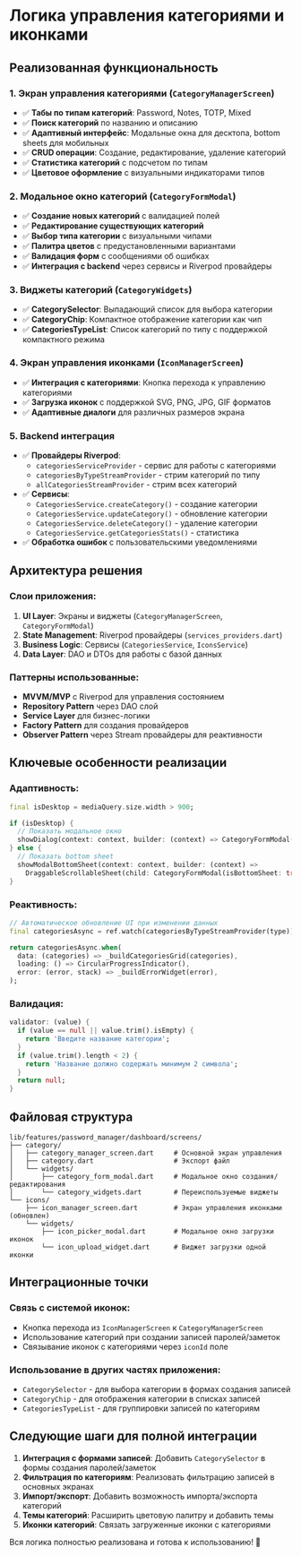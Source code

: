 # Логика управления категориями и иконками

## Реализованная функциональность

### 1. Экран управления категориями (`CategoryManagerScreen`)
- ✅ **Табы по типам категорий**: Password, Notes, TOTP, Mixed
- ✅ **Поиск категорий** по названию и описанию
- ✅ **Адаптивный интерфейс**: Модальные окна для десктопа, bottom sheets для мобильных
- ✅ **CRUD операции**: Создание, редактирование, удаление категорий
- ✅ **Статистика категорий** с подсчетом по типам
- ✅ **Цветовое оформление** с визуальными индикаторами типов

### 2. Модальное окно категорий (`CategoryFormModal`)
- ✅ **Создание новых категорий** с валидацией полей
- ✅ **Редактирование существующих категорий**
- ✅ **Выбор типа категории** с визуальными чипами
- ✅ **Палитра цветов** с предустановленными вариантами
- ✅ **Валидация форм** с сообщениями об ошибках
- ✅ **Интеграция с backend** через сервисы и Riverpod провайдеры

### 3. Виджеты категорий (`CategoryWidgets`)
- ✅ **CategorySelector**: Выпадающий список для выбора категории
- ✅ **CategoryChip**: Компактное отображение категории как чип
- ✅ **CategoriesTypeList**: Список категорий по типу с поддержкой компактного режима

### 4. Экран управления иконками (`IconManagerScreen`)
- ✅ **Интеграция с категориями**: Кнопка перехода к управлению категориями
- ✅ **Загрузка иконок** с поддержкой SVG, PNG, JPG, GIF форматов
- ✅ **Адаптивные диалоги** для различных размеров экрана

### 5. Backend интеграция
- ✅ **Провайдеры Riverpod**: 
  - `categoriesServiceProvider` - сервис для работы с категориями
  - `categoriesByTypeStreamProvider` - стрим категорий по типу
  - `allCategoriesStreamProvider` - стрим всех категорий
- ✅ **Сервисы**:
  - `CategoriesService.createCategory()` - создание категории
  - `CategoriesService.updateCategory()` - обновление категории  
  - `CategoriesService.deleteCategory()` - удаление категории
  - `CategoriesService.getCategoriesStats()` - статистика
- ✅ **Обработка ошибок** с пользовательскими уведомлениями

## Архитектура решения

### Слои приложения:
1. **UI Layer**: Экраны и виджеты (`CategoryManagerScreen`, `CategoryFormModal`)
2. **State Management**: Riverpod провайдеры (`services_providers.dart`)
3. **Business Logic**: Сервисы (`CategoriesService`, `IconsService`)
4. **Data Layer**: DAO и DTOs для работы с базой данных

### Паттерны использованные:
- **MVVM/MVP** с Riverpod для управления состоянием
- **Repository Pattern** через DAO слой
- **Service Layer** для бизнес-логики
- **Factory Pattern** для создания провайдеров
- **Observer Pattern** через Stream провайдеры для реактивности

## Ключевые особенности реализации

### Адаптивность:
```dart
final isDesktop = mediaQuery.size.width > 900;

if (isDesktop) {
  // Показать модальное окно
  showDialog(context: context, builder: (context) => CategoryFormModal());
} else {
  // Показать bottom sheet
  showModalBottomSheet(context: context, builder: (context) => 
    DraggableScrollableSheet(child: CategoryFormModal(isBottomSheet: true)));
}
```

### Реактивность:
```dart
// Автоматическое обновление UI при изменении данных
final categoriesAsync = ref.watch(categoriesByTypeStreamProvider(type));

return categoriesAsync.when(
  data: (categories) => _buildCategoriesGrid(categories),
  loading: () => CircularProgressIndicator(),
  error: (error, stack) => _buildErrorWidget(error),
);
```

### Валидация:
```dart
validator: (value) {
  if (value == null || value.trim().isEmpty) {
    return 'Введите название категории';
  }
  if (value.trim().length < 2) {
    return 'Название должно содержать минимум 2 символа';
  }
  return null;
}
```

## Файловая структура

```
lib/features/password_manager/dashboard/screens/
├── category/
│   ├── category_manager_screen.dart     # Основной экран управления
│   ├── category.dart                    # Экспорт файл
│   └── widgets/
│       ├── category_form_modal.dart     # Модальное окно создания/редактирования
│       └── category_widgets.dart        # Переиспользуемые виджеты
└── icons/
    ├── icon_manager_screen.dart         # Экран управления иконками (обновлен)
    └── widgets/
        ├── icon_picker_modal.dart       # Модальное окно загрузки иконок
        └── icon_upload_widget.dart      # Виджет загрузки одной иконки
```

## Интеграционные точки

### Связь с системой иконок:
- Кнопка перехода из `IconManagerScreen` к `CategoryManagerScreen`
- Использование категорий при создании записей паролей/заметок
- Связывание иконок с категориями через `iconId` поле

### Использование в других частях приложения:
- `CategorySelector` - для выбора категории в формах создания записей
- `CategoryChip` - для отображения категории в списках записей
- `CategoriesTypeList` - для группировки записей по категориям

## Следующие шаги для полной интеграции

1. **Интеграция с формами записей**: Добавить `CategorySelector` в формы создания паролей/заметок
2. **Фильтрация по категориям**: Реализовать фильтрацию записей в основных экранах
3. **Импорт/экспорт**: Добавить возможность импорта/экспорта категорий
4. **Темы категорий**: Расширить цветовую палитру и добавить темы
5. **Иконки категорий**: Связать загруженные иконки с категориями

Вся логика полностью реализована и готова к использованию! 🎉
